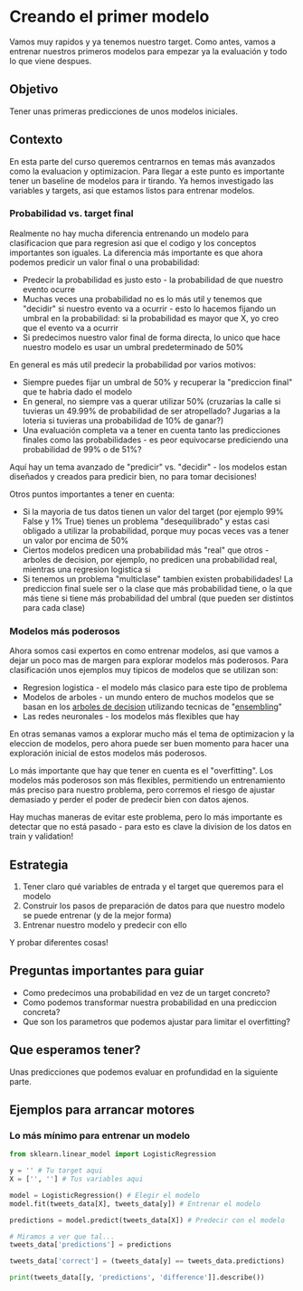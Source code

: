 # Creando el primer modelo
Vamos muy rapidos y ya tenemos nuestro target. Como antes, vamos a entrenar nuestros primeros modelos para empezar ya la evaluación y todo lo que viene despues.

## Objetivo
Tener unas primeras predicciones de unos modelos iniciales.

## Contexto
En esta parte del curso queremos centrarnos en temas más avanzados como la evaluacion y optimizacion. Para llegar a este punto es importante tener un baseline de modelos para ir tirando. Ya hemos investigado las variables y targets, asi que estamos listos para entrenar modelos.


### Probabilidad vs. target final
Realmente no hay mucha diferencia entrenando un modelo para clasificacion que para regresion asi que el codigo y los conceptos importantes son iguales. La diferencia más importante es que ahora podemos predicir un valor final o una probabilidad:

* Predecir la probabilidad es justo esto - la probabilidad de que nuestro evento ocurre
* Muchas veces una probabilidad no es lo más util y tenemos que "decidir" si nuestro evento va a ocurrir - esto lo hacemos fijando un umbral en la probabilidad: si la probabilidad es mayor que X, yo creo que el evento va a ocurrir
* Si predecimos nuestro valor final de forma directa, lo unico que hace nuestro modelo es usar un umbral predeterminado de 50%

En general es más util predecir la probabilidad por varios motivos:

* Siempre puedes fijar un umbral de 50% y recuperar la "prediccion final" que te habria dado el modelo
* En general, no siempre vas a querar utilizar 50% (cruzarias la calle si tuvieras un 49.99% de probabilidad de ser atropellado? Jugarias a la loteria si tuvieras una probabilidad de 10% de ganar?)
* Una evaluación completa va a tener en cuenta tanto las predicciones finales como las probabilidades - es peor equivocarse prediciendo una probabilidad de 99% o de 51%?

Aquí hay un tema avanzado de "predicir" vs. "decidir" - los modelos estan diseñados y creados para predicir bien, no para tomar decisiones!

Otros puntos importantes a tener en cuenta:

* Si la mayoria de tus datos tienen un valor del target (por ejemplo 99% False y 1% True) tienes un problema "desequilibrado" y estas casi obligado a utilizar la probabilidad, porque muy pocas veces vas a tener un valor por encima de 50%
* Ciertos modelos predicen una probabilidad más "real" que otros - arboles de decision, por ejemplo, no predicen una probabilidad real, mientras una regresion logistica si
* Si tenemos un problema "multiclase" tambien existen probabilidades! La prediccion final suele ser o la clase que más probabilidad tiene, o la que más tiene si tiene más probabilidad del umbral (que pueden ser distintos para cada clase)

### Modelos más poderosos
Ahora somos casi expertos en como entrenar modelos, asi que vamos a dejar un poco mas de margen para explorar modelos más poderosos. Para clasificación unos ejemplos muy tipicos de modelos que se utilizan son:

* Regresion logistica - el modelo más clasico para este tipo de problema
* Modelos de arboles - un mundo entero de muchos modelos que se basan en los [arboles de decision](https://scikit-learn.org/stable/modules/tree.html) utilizando tecnicas de "[ensembling](https://scikit-learn.org/stable/modules/ensemble.html)"
* Las redes neuronales - los modelos más flexibles que hay

En otras semanas vamos a explorar mucho más el tema de optimizacion y la eleccion de modelos, pero ahora puede ser buen momento para hacer una exploración inicial de estos modelos más poderosos.

Lo más importante que hay que tener en cuenta es el "overfitting". Los modelos más poderosos son más flexibles, permitiendo un entrenamiento más preciso para nuestro problema, pero corremos el riesgo de ajustar demasiado y perder el poder de predecir bien con datos ajenos.

Hay muchas maneras de evitar este problema, pero lo más importante es detectar que no está pasado - para esto es clave la division de los datos en train y validation!

## Estrategia

1. Tener claro qué variables de entrada y el target que queremos para el modelo
2. Construir los pasos de preparación de datos para que nuestro modelo se puede entrenar (y de la mejor forma)
3. Entrenar nuestro modelo y predecir con ello

Y probar diferentes cosas!

## Preguntas importantes para guiar

* Como predecimos una probabilidad en vez de un target concreto?
* Como podemos transformar nuestra probabilidad en una prediccion concreta?
* Que son los parametros que podemos ajustar para limitar el overfitting?

## Que esperamos tener?
Unas predicciones que podemos evaluar en profundidad en la siguiente parte.

## Ejemplos para arrancar motores

### Lo más mínimo para entrenar un modelo

```python
from sklearn.linear_model import LogisticRegression

y = '' # Tu target aqui
X = ['', ''] # Tus variables aqui

model = LogisticRegression() # Elegir el modelo
model.fit(tweets_data[X], tweets_data[y]) # Entrenar el modelo

predictions = model.predict(tweets_data[X]) # Predecir con el modelo

# Miramos a ver que tal...
tweets_data['predictions'] = predictions

tweets_data['correct'] = (tweets_data[y] == tweets_data.predictions)

print(tweets_data[[y, 'predictions', 'difference']].describe())
```